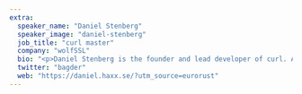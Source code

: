 ```yaml
---
extra:
  speaker_name: "Daniel Stenberg"
  speaker_image: "daniel-stenberg"
  job_title: "curl master"
  company: "wolfSSL"
  bio: "<p>Daniel Stenberg is the founder and lead developer of curl. A Swedish Internet protocol expert and developer who has participated in and worked with Open Source for 30 years. Authored books on HTTP protocols, open source and curl. He also works within the IETF on protocols like HTTP and associated ones.</p>"
  twitter: "bagder"
  web: "https://daniel.haxx.se/?utm_source=eurorust"
---
```

